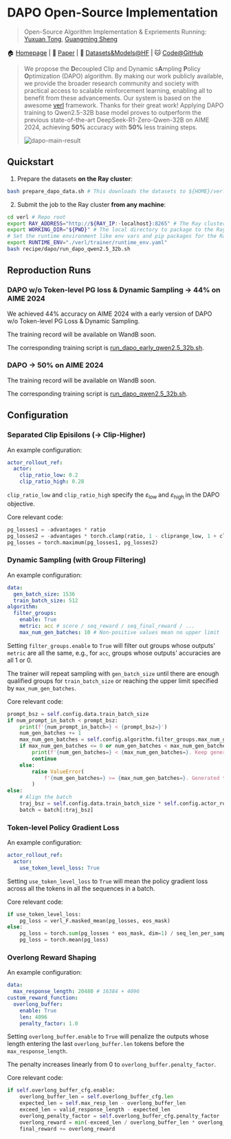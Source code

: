 # DAPO Open-Source Implementation

> Open-Source Algorithm Implementation & Expriements Running: [Yuxuan Tong](https://tongyx361.github.io/), [Guangming Sheng](https://hk.linkedin.com/in/guangming-sheng-b50640211)

🏠 [Homepage](https://dapo-sia.github.io/) | 📝 [Paper](https://dapo-sia.github.io/static/pdf/dapo_paper.pdf) | 🤗 [Datasets&Models@HF](https://huggingface.co/collections/BytedTsinghua-SIA/dapo-67d7f1517ee33c8aed059da0) | 🐱 [Code@GitHub](https://github.com/volcengine/verl/tree/gm-tyx/puffin/main/recipe/dapo)

> We propose the **D**ecoupled Clip and Dynamic s**A**mpling **P**olicy **O**ptimization (DAPO) algorithm. By making our work publicly available, we provide the broader research community and society with practical access to scalable reinforcement learning, enabling all to benefit from these advancements. Our system is based on the awesome [verl](https://github.com/volcengine/verl) framework. Thanks for their great work! Applying DAPO training to Qwen2.5-32B base model proves to outperform the previous state-of-the-art DeepSeek-R1-Zero-Qwen-32B on AIME 2024, achieving **50%** accuracy with **50%** less training steps.
>
> ![dapo-main-result](https://dapo-sia.github.io/static/images/score.png)

## Quickstart

1. Prepare the datasets **on the Ray cluster**:

```bash
bash prepare_dapo_data.sh # This downloads the datasets to ${HOME}/verl/data by default
```

2. Submit the job to the Ray cluster **from any machine**:

```bash
cd verl # Repo root
export RAY_ADDRESS="http://${RAY_IP:-localhost}:8265" # The Ray cluster address to connect to
export WORKING_DIR="${PWD}" # The local directory to package to the Ray cluster
# Set the runtime environment like env vars and pip packages for the Ray cluster in yaml
export RUNTIME_ENV="./verl/trainer/runtime_env.yaml"
bash recipe/dapo/run_dapo_qwen2.5_32b.sh
```

## Reproduction Runs

### DAPO w/o Token-level PG loss & Dynamic Sampling -> 44% on AIME 2024

We achieved 44% accuracy on AIME 2024 with a early version of DAPO w/o Token-level PG Loss & Dynamic Sampling.

The training record will be available on WandB soon.

The corresponding training script is [run_dapo_early_qwen2.5_32b.sh](./run_dapo_early_qwen2.5_32b.sh).

### DAPO -> 50% on AIME 2024

The training record will be available on WandB soon.

The corresponding training script is [run_dapo_qwen2.5_32b.sh](./run_dapo_qwen2.5_32b.sh).

## Configuration

### Separated Clip Episilons (-> Clip-Higher)

An example configuration:

```yaml
actor_rollout_ref:
  actor:
    clip_ratio_low: 0.2
    clip_ratio_high: 0.28
```

`clip_ratio_low` and `clip_ratio_high` specify the $\varepsilon_{\text {low }}$ and $\varepsilon_{\text {high }}$ in the DAPO objective.

Core relevant code:

```python
pg_losses1 = -advantages * ratio
pg_losses2 = -advantages * torch.clamp(ratio, 1 - cliprange_low, 1 + cliprange_high)
pg_losses = torch.maximum(pg_losses1, pg_losses2)
```

### Dynamic Sampling (with Group Filtering)

An example configuration:

```yaml
data:
  gen_batch_size: 1536
  train_batch_size: 512
algorithm:
  filter_groups:
    enable: True
    metric: acc # score / seq_reward / seq_final_reward / ...
    max_num_gen_batches: 10 # Non-positive values mean no upper limit
```

Setting `filter_groups.enable` to `True` will filter out groups whose outputs' `metric` are all the same, e.g., for `acc`, groups whose outputs' accuracies are all 1 or 0.

The trainer will repeat sampling with `gen_batch_size` until there are enough qualified groups for `train_batch_size` or reaching the upper limit specified by `max_num_gen_batches`.

Core relevant code:

```python
prompt_bsz = self.config.data.train_batch_size
if num_prompt_in_batch < prompt_bsz:
    print(f'{num_prompt_in_batch=} < {prompt_bsz=}')
    num_gen_batches += 1
    max_num_gen_batches = self.config.algorithm.filter_groups.max_num_gen_batches
    if max_num_gen_batches <= 0 or num_gen_batches < max_num_gen_batches:
        print(f'{num_gen_batches=} < {max_num_gen_batches=}. Keep generating...')
        continue
    else:
        raise ValueError(
            f'{num_gen_batches=} >= {max_num_gen_batches=}. Generated too many. Please check your data.'
        )
else:
    # Align the batch
    traj_bsz = self.config.data.train_batch_size * self.config.actor_rollout_ref.rollout.n
    batch = batch[:traj_bsz]
```

### Token-level Policy Gradient Loss

An example configuration:

```yaml
actor_rollout_ref:
  actor:
    use_token_level_loss: True
```

Setting `use_token_level_loss` to `True` will mean the policy gradient loss across all the tokens in all the sequences in a batch.

Core relevant code:

```python
if use_token_level_loss:
    pg_loss = verl_F.masked_mean(pg_losses, eos_mask)
else:
    pg_loss = torch.sum(pg_losses * eos_mask, dim=1) / seq_len_per_sample
    pg_loss = torch.mean(pg_loss)
```

### Overlong Reward Shaping

An example configuration:

```yaml
data:
  max_response_length: 20480 # 16384 + 4096
custom_reward_function:
  overlong_buffer: 
    enable: True
    len: 4096
    penalty_factor: 1.0
```

Setting `overlong_buffer.enable` to `True` will penalize the outputs whose length entering the last `overlong_buffer.len` tokens before the `max_response_length`.

The penalty increases linearly from 0 to `overlong_buffer.penalty_factor`.

Core relevant code:

```python
if self.overlong_buffer_cfg.enable:
    overlong_buffer_len = self.overlong_buffer_cfg.len
    expected_len = self.max_resp_len - overlong_buffer_len
    exceed_len = valid_response_length - expected_len
    overlong_penalty_factor = self.overlong_buffer_cfg.penalty_factor
    overlong_reward = min(-exceed_len / overlong_buffer_len * overlong_penalty_factor, 0)
    final_reward += overlong_reward
```